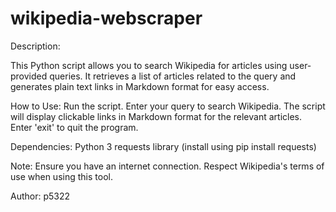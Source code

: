 # wikipedia-webscraper

Description:

This Python script allows you to search Wikipedia for articles using user-provided queries. It retrieves a list of articles related to the query and generates plain text links in Markdown format for easy access.

How to Use:
Run the script.
Enter your query to search Wikipedia.
The script will display clickable links in Markdown format for the relevant articles.
Enter 'exit' to quit the program.

Dependencies:
Python 3
requests library (install using pip install requests)

Note:
Ensure you have an internet connection.
Respect Wikipedia's terms of use when using this tool.

Author:
p5322
